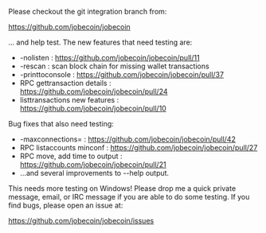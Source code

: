 Please checkout the git integration branch from:

https://github.com/jobecoin/jobecoin

... and help test.  The new features that need testing are:

* -nolisten : https://github.com/jobecoin/jobecoin/pull/11
* -rescan : scan block chain for missing wallet transactions
* -printtoconsole : https://github.com/jobecoin/jobecoin/pull/37
* RPC gettransaction details : https://github.com/jobecoin/jobecoin/pull/24
* listtransactions new features : https://github.com/jobecoin/jobecoin/pull/10

Bug fixes that also need testing:

* -maxconnections= : https://github.com/jobecoin/jobecoin/pull/42
* RPC listaccounts minconf : https://github.com/jobecoin/jobecoin/pull/27
* RPC move, add time to output : https://github.com/jobecoin/jobecoin/pull/21
* ...and several improvements to --help output.

This needs more testing on Windows!  Please drop me a quick private message, email, or IRC message if you are able to do some testing.  If you find bugs, please open an issue at:

https://github.com/jobecoin/jobecoin/issues
